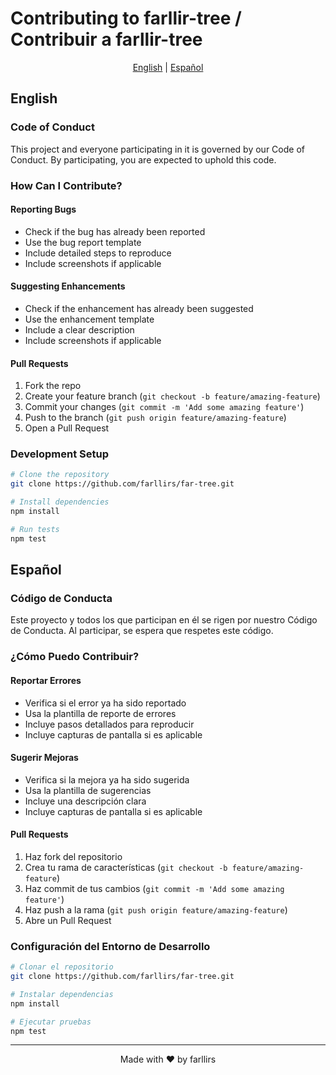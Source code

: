 # Contributing to farllir-tree / Contribuir a farllir-tree

<div align="center">

[English](#english) | [Español](#español)

</div>

## English

### Code of Conduct

This project and everyone participating in it is governed by our Code of Conduct. By participating, you are expected to uphold this code.

### How Can I Contribute?

#### Reporting Bugs

- Check if the bug has already been reported
- Use the bug report template
- Include detailed steps to reproduce
- Include screenshots if applicable

#### Suggesting Enhancements

- Check if the enhancement has already been suggested
- Use the enhancement template
- Include a clear description
- Include screenshots if applicable

#### Pull Requests

1. Fork the repo
2. Create your feature branch (`git checkout -b feature/amazing-feature`)
3. Commit your changes (`git commit -m 'Add some amazing feature'`)
4. Push to the branch (`git push origin feature/amazing-feature`)
5. Open a Pull Request

### Development Setup

```bash
# Clone the repository
git clone https://github.com/farllirs/far-tree.git

# Install dependencies
npm install

# Run tests
npm test
```

## Español

### Código de Conducta

Este proyecto y todos los que participan en él se rigen por nuestro Código de Conducta. Al participar, se espera que respetes este código.

### ¿Cómo Puedo Contribuir?

#### Reportar Errores

- Verifica si el error ya ha sido reportado
- Usa la plantilla de reporte de errores
- Incluye pasos detallados para reproducir
- Incluye capturas de pantalla si es aplicable

#### Sugerir Mejoras

- Verifica si la mejora ya ha sido sugerida
- Usa la plantilla de sugerencias
- Incluye una descripción clara
- Incluye capturas de pantalla si es aplicable

#### Pull Requests

1. Haz fork del repositorio
2. Crea tu rama de características (`git checkout -b feature/amazing-feature`)
3. Haz commit de tus cambios (`git commit -m 'Add some amazing feature'`)
4. Haz push a la rama (`git push origin feature/amazing-feature`)
5. Abre un Pull Request

### Configuración del Entorno de Desarrollo

```bash
# Clonar el repositorio
git clone https://github.com/farllirs/far-tree.git

# Instalar dependencias
npm install

# Ejecutar pruebas
npm test
```

---

<div align="center">

Made with ❤️ by farllirs

</div> 